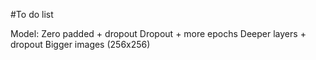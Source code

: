 #To do list

Model:
Zero padded + dropout
Dropout + more epochs
Deeper layers + dropout
Bigger images (256x256)

